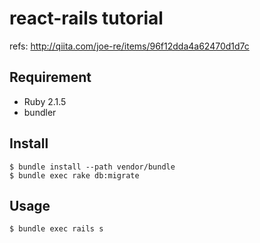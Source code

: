 # react-rails tutorial

refs: http://qiita.com/joe-re/items/96f12dda4a62470d1d7c

## Requirement

* Ruby 2.1.5
* bundler

## Install

```
$ bundle install --path vendor/bundle
$ bundle exec rake db:migrate
```

## Usage

```
$ bundle exec rails s
```
